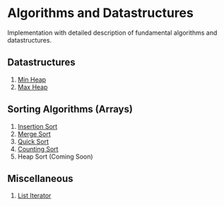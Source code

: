# Algorithms and Datastructures
Implementation with detailed description of fundamental algorithms and datastructures. 

## Datastructures
1. [Min Heap](https://github.com/gkhodaskar/AlgoDS/blob/main/com/gk/algods/MinHeap.java)
2. [Max Heap](https://github.com/gkhodaskar/AlgoDS/blob/main/com/gk/algods/MaxHeap.java)

## Sorting Algorithms (Arrays)
1. [Insertion Sort](https://github.com/gkhodaskar/AlgoDS/blob/51a200e1c417593e899a96b7f4caf1ff3af58ce7/com/gk/algods/SortingAlgorithms.java#L12)
2. [Merge Sort](https://github.com/gkhodaskar/AlgoDS/blob/51a200e1c417593e899a96b7f4caf1ff3af58ce7/com/gk/algods/SortingAlgorithms.java#L45)
3. [Quick Sort](https://github.com/gkhodaskar/AlgoDS/blob/51a200e1c417593e899a96b7f4caf1ff3af58ce7/com/gk/algods/SortingAlgorithms.java#L169)
4. [Counting Sort](https://github.com/gkhodaskar/AlgoDS/blob/51a200e1c417593e899a96b7f4caf1ff3af58ce7/com/gk/algods/SortingAlgorithms.java#L224)
5. Heap Sort (Coming Soon)

## Miscellaneous
1. [List Iterator](https://github.com/gkhodaskar/AlgoDS/blob/main/com/gk/algods/MyListIterator.java)
